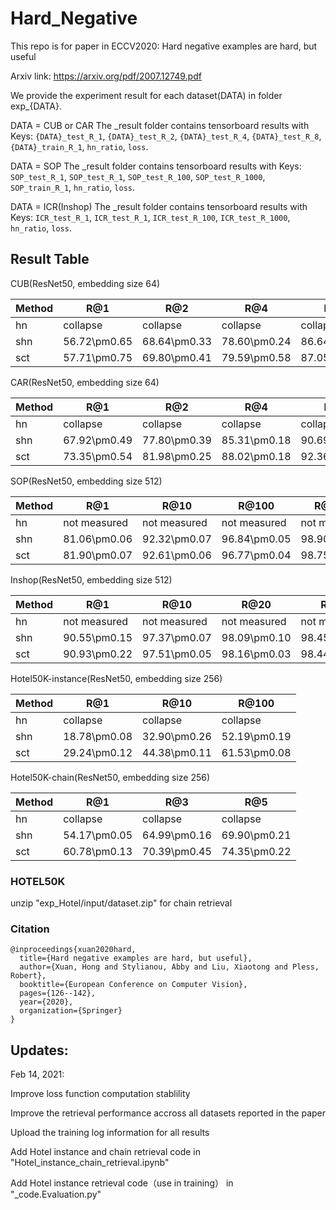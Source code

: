 # Hard_Negative
This repo is for paper in ECCV2020: Hard negative examples are hard, but useful 

Arxiv link: https://arxiv.org/pdf/2007.12749.pdf

We provide the experiment result for each dataset(DATA) in folder exp_{DATA}.

DATA = CUB or CAR
The _result folder contains tensorboard results with Keys: `{DATA}_test_R_1`, `{DATA}_test_R_2`, `{DATA}_test_R_4`, `{DATA}_test_R_8`, `{DATA}_train_R_1`, `hn_ratio`, `loss`.

DATA = SOP
The _result folder contains tensorboard results with Keys: `SOP_test_R_1`, `SOP_test_R_1`, `SOP_test_R_100`, `SOP_test_R_1000`, `SOP_train_R_1`, `hn_ratio`, `loss`.

DATA = ICR(Inshop)
The _result folder contains tensorboard results with Keys: `ICR_test_R_1`, `ICR_test_R_1`, `ICR_test_R_100`, `ICR_test_R_1000`, `hn_ratio`, `loss`.


## Result Table
CUB(ResNet50, embedding size 64)

| Method |          R@1 |          R@2 |          R@4 |          R@8 | 
|--------|--------------|--------------|--------------|--------------|
|     hn |     collapse |     collapse |     collapse |     collapse | 
|    shn | 56.72\pm0.65 | 68.64\pm0.33 | 78.60\pm0.24 | 86.64\pm0.26 | 
|    sct | 57.71\pm0.75 | 69.80\pm0.41 | 79.59\pm0.58 | 87.05\pm0.38 | 
   
CAR(ResNet50, embedding size 64)

| Method |          R@1 |          R@2 |          R@4 |          R@8 |
|--------|--------------|--------------|--------------|--------------|
|     hn |     collapse |     collapse |     collapse |     collapse |
|    shn | 67.92\pm0.49 | 77.80\pm0.39 | 85.31\pm0.18 | 90.69\pm0.14 |
|    sct | 73.35\pm0.54 | 81.98\pm0.25 | 88.02\pm0.18 | 92.36\pm0.26 |
   
SOP(ResNet50, embedding size 512)

| Method |          R@1 |         R@10 |        R@100 |       R@1000 |
|--------|--------------|--------------|--------------|--------------|
|     hn | not measured | not measured | not measured | not measured |
|    shn | 81.06\pm0.06 | 92.32\pm0.07 | 96.84\pm0.05 | 98.90\pm0.01 |
|    sct | 81.90\pm0.07 | 92.61\pm0.06 | 96.77\pm0.04 | 98.75\pm0.02 |

Inshop(ResNet50, embedding size 512)

| Method |          R@1 |         R@10 |         R@20 |         R@40 |
|--------|--------------|--------------|--------------|--------------|
|     hn | not measured | not measured | not measured | not measured |
|    shn | 90.55\pm0.15 | 97.37\pm0.07 | 98.09\pm0.10 | 98.45\pm0.08 |
|    sct | 90.93\pm0.22 | 97.51\pm0.05 | 98.16\pm0.03 | 98.44\pm0.03 |

Hotel50K-instance(ResNet50, embedding size 256)

| Method |          R@1 |         R@10 |        R@100 |
|--------|--------------|--------------|--------------|
|     hn |     collapse |     collapse |     collapse |
|    shn | 18.78\pm0.08 | 32.90\pm0.26 | 52.19\pm0.19 |
|    sct | 29.24\pm0.12 | 44.38\pm0.11 | 61.53\pm0.08 |

Hotel50K-chain(ResNet50, embedding size 256)

| Method |          R@1 |          R@3 |          R@5 |
|--------|--------------|--------------|--------------|
|     hn |     collapse |     collapse |     collapse |
|    shn | 54.17\pm0.05 | 64.99\pm0.16 | 69.90\pm0.21 |
|    sct | 60.78\pm0.13 | 70.39\pm0.45 | 74.35\pm0.22 |

   
### HOTEL50K
unzip "exp_Hotel/input/dataset.zip" for chain retrieval

### Citation
```
@inproceedings{xuan2020hard,
  title={Hard negative examples are hard, but useful},
  author={Xuan, Hong and Stylianou, Abby and Liu, Xiaotong and Pless, Robert},
  booktitle={European Conference on Computer Vision},
  pages={126--142},
  year={2020},
  organization={Springer}
}
```

## Updates:
Feb 14, 2021: 

Improve loss function computation stablility

Improve the retrieval performance accross all datasets reported in the paper

Upload the training log information for all results

Add Hotel instance and chain retrieval code in "Hotel_instance_chain_retrieval.ipynb"

Add Hotel instance retrieval code（use in training） in  "_code.Evaluation.py"